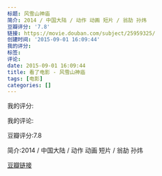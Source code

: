 ```yaml
---
标题: 风雪山神庙
简介: 2014 / 中国大陆 / 动作 动画 短片 / 翁劼 孙炜
豆瓣评分: '7.8'
链接: https://movie.douban.com/subject/25959325/
创建时间: '2015-09-01 16:09:44'
我的评分:
标签:
评论:
date: 2015-09-01 16:09:44
title: 看了电影 - 风雪山神庙
tags: [电影]
categories: []
---
```


我的评分:

我的评论:

豆瓣评分:7.8

简介:2014 / 中国大陆 / 动作 动画 短片 / 翁劼 孙炜

[豆瓣链接](https://movie.douban.com/subject/25959325/)

